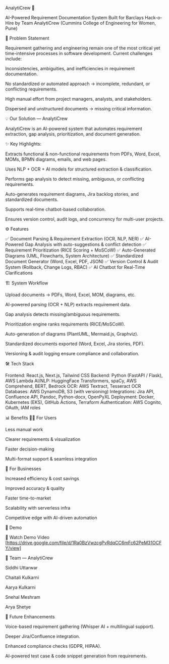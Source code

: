 AnalytiCrew 🚀

AI-Powered Requirement Documentation System
Built for Barclays Hack-o-Hire by Team AnalytiCrew (Cummins College of Engineering for Women, Pune)

📌 Problem Statement

Requirement gathering and engineering remain one of the most critical yet time-intensive processes in software development. Current challenges include:

Inconsistencies, ambiguities, and inefficiencies in requirement documentation.

No standardized or automated approach → incomplete, redundant, or conflicting requirements.

High manual effort from project managers, analysts, and stakeholders.

Dispersed and unstructured documents → missing critical information.

💡 Our Solution — AnalytiCrew

AnalytiCrew is an AI-powered system that automates requirement extraction, gap analysis, prioritization, and document generation.

✨ Key Highlights:

Extracts functional & non-functional requirements from PDFs, Word, Excel, MOMs, BPMN diagrams, emails, and web pages.

Uses NLP + OCR + AI models for structured extraction & classification.

Performs gap analysis to detect missing, ambiguous, or conflicting requirements.

Auto-generates requirement diagrams, Jira backlog stories, and standardized documents.

Supports real-time chatbot-based collaboration.

Ensures version control, audit logs, and concurrency for multi-user projects.

⚙️ Features

✅ Document Parsing & Requirement Extraction (OCR, NLP, NER)
✅ AI-Powered Gap Analysis with auto-suggestions & conflict detection
✅ Requirement Prioritization (RICE Scoring + MoSCoW)
✅ Auto-Generated Diagrams (UML, Flowcharts, System Architecture)
✅ Standardized Document Generator (Word, Excel, PDF, JSON)
✅ Version Control & Audit System (Rollback, Change Logs, RBAC)
✅ AI Chatbot for Real-Time Clarifications

🏗️ System Workflow

Upload documents → PDFs, Word, Excel, MOM, diagrams, etc.

AI-powered parsing (OCR + NLP) extracts requirement data.

Gap analysis detects missing/ambiguous requirements.

Prioritization engine ranks requirements (RICE/MoSCoW).

Auto-generation of diagrams (PlantUML, Mermaid.js, Graphviz).

Standardized documents exported (Word, Excel, Jira stories, PDF).

Versioning & audit logging ensure compliance and collaboration.

🛠️ Tech Stack

Frontend: React.js, Next.js, Tailwind CSS
Backend: Python (FastAPI / Flask), AWS Lambda
AI/NLP: HuggingFace Transformers, spaCy, AWS Comprehend, BERT, Bedrock
OCR: AWS Textract, Tesseract OCR
Databases: AWS DynamoDB, S3 (with versioning)
Integrations: Jira API, Confluence API, Pandoc, Python-docx, OpenPyXL
Deployment: Docker, Kubernetes (EKS), GitHub Actions, Terraform
Authentication: AWS Cognito, OAuth, IAM roles

📊 Benefits
👩‍💻 For Users

Less manual work

Clearer requirements & visualization

Faster decision-making

Multi-format support & seamless integration

🏢 For Businesses

Increased efficiency & cost savings

Improved accuracy & quality

Faster time-to-market

Scalability with serverless infra

Competitive edge with AI-driven automation

🎥 Demo

🔗 Watch Demo Video
[https://drive.google.com/file/d/1Ra0BzVwzcgPvRdqCC6mFc62PeM31OCFY/view]

👥 Team — AnalytiCrew

Siddhi Uttarwar

Chaitali Kulkarni

Aarya Kulkarni

Snehal Meshram

Arya Shetye

🚀 Future Enhancements

Voice-based requirement gathering (Whisper AI + multilingual support).

Deeper Jira/Confluence integration.

Enhanced compliance checks (GDPR, HIPAA).

AI-powered test case & code snippet generation from requirements.
